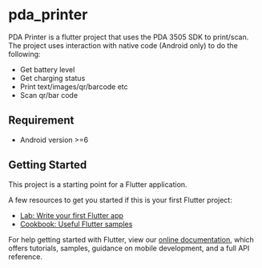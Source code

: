 # pda_printer

PDA Printer is a flutter project that uses the PDA 3505 SDK to print/scan. The project uses interaction with native code (Android only) to do the following:
- Get battery level
- Get charging status
- Print text/images/qr/barcode etc
- Scan qr/bar code

## Requirement
- Android version >=6

## Getting Started

This project is a starting point for a Flutter application.

A few resources to get you started if this is your first Flutter project:

- [Lab: Write your first Flutter app](https://flutter.dev/docs/get-started/codelab)
- [Cookbook: Useful Flutter samples](https://flutter.dev/docs/cookbook)

For help getting started with Flutter, view our
[online documentation](https://flutter.dev/docs), which offers tutorials,
samples, guidance on mobile development, and a full API reference.
